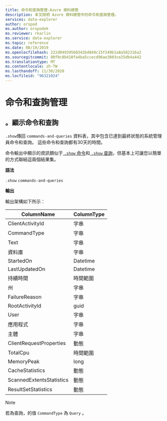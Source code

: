 ```yaml
---
title: 命令和查詢管理-Azure 資料總管
description: 本文說明 Azure 資料總管中的命令和查詢管理。
services: data-explorer
author: orspod
ms.author: orspodek
ms.reviewer: rkarlin
ms.service: data-explorer
ms.topic: reference
ms.date: 08/19/2019
ms.openlocfilehash: 222d04939560342bd849c15f249b1a8a582316a2
ms.sourcegitcommit: 80f0c8b410fa4ba5ccecd96ae3803ce25db4a442
ms.translationtype: MT
ms.contentlocale: zh-TW
ms.lasthandoff: 11/30/2020
ms.locfileid: "96321024"
---
```

# <a name="commands-and-queries-management"></a>命令和查詢管理

## <a name="show-commands-and-queries"></a>。顯示命令和查詢 

`.show`傳回 `commands-and-queries` 資料表，其中包含已達到最終狀態的系統管理員命令和查詢。 這些命令和查詢都有30天的時間。

命令輸出中顯示的資訊類似于[ `.show` 命令](commands.md)和[ `.show` 查詢](queries.md)，但基本上可讓您以簡單的方式聯結這兩個結果集。

**語法**

`.show` `commands-and-queries`
 
**輸出**
 
輸出架構如下所示：

| ColumnName               | ColumnType |
|--------------------------|------------|
| ClientActivityId         | 字串     |
| CommandType              | 字串     |
| Text                     | 字串     |
| 資料庫                 | 字串     |
| StartedOn                | Datetime   |
| LastUpdatedOn            | Datetime   |
| 持續時間                 | 時間範圍   |
| 州                    | 字串     |
| FailureReason            | 字串     |
| RootActivityId           | guid       |
| User                     | 字串     |
| 應用程式              | 字串     |
| 主體                | 字串     |
| ClientRequestProperties  | 動態    |
| TotalCpu                 | 時間範圍   |
| MemoryPeak               | long       |
| CacheStatistics          | 動態    |
| ScannedExtentsStatistics | 動態    |
| ResultSetStatistics      | 動態    |

> [!NOTE]
> 若為查詢，的值 `CommandType` 為 `Query` 。
